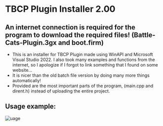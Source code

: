 # TBCP Plugin Installer 2.00

An internet connection is required for the program to download the required files! (Battle-Cats-Plugin.3gx and boot.firm)
---

- This is an installer for TBCP Plugin made using WinAPI and Microsoft Visual Studio 2022.
I also took many examples and functions from the internet, so I apologize if I forgot to link something that I found on some website...
- It is nicer than the old batch file version by doing many more things automatically!
- Provided are the most important parts of the program, (main.cpp and dirent.h) instead of uploading the entire project.

Usage example:
---

![uage](https://user-images.githubusercontent.com/32585652/149397786-3ae73c94-823a-4be3-bb37-b358d4ae668c.PNG)
